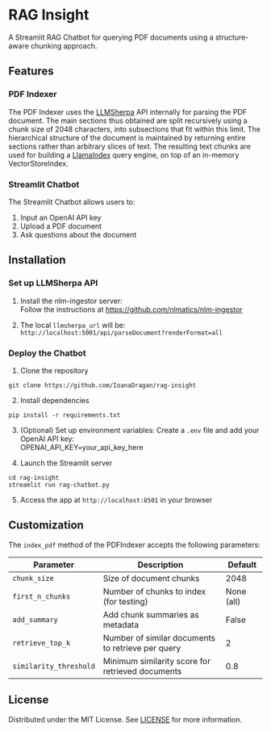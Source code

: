 # RAG Insight

A Streamlit RAG Chatbot for querying PDF documents using a structure-aware chunking approach.


## Features

### PDF Indexer


The PDF Indexer uses the [LLMSherpa](https://github.com/nlmatics/llmsherpa) API internally for parsing the PDF document. The main sections thus obtained are split recursively using a chunk size of 2048 characters, into subsections that fit within this limit. The hierarchical structure of the document is maintained by returning entire sections rather than arbitrary slices of text. 
The resulting text chunks are used for building a [LlamaIndex](https://github.com/run-llama/llama_index) query engine, on top of an in-memory VectorStoreIndex.

### Streamlit Chatbot

The Streamlit Chatbot allows users to:

1. Input an OpenAI API key
2. Upload a PDF document
3. Ask questions about the document

## Installation

### Set up LLMSherpa API

1. Install the nlm-ingestor server:  
   Follow the instructions at https://github.com/nlmatics/nlm-ingestor

2. The local `llmsherpa_url` will be: `http://localhost:5001/api/parseDocument?renderFormat=all`


### Deploy the Chatbot

1. Clone the repository
```
git clone https://github.com/IoanaDragan/rag-insight
```

2. Install dependencies
```
pip install -r requirements.txt
```

3. (Optional) Set up environment variables:
Create a `.env` file and add your OpenAI API key:  
OPENAI_API_KEY=your_api_key_here

4. Launch the Streamlit server
```
cd rag-insight
streamlit run rag-chatbot.py
```

5. Access the app at `http://localhost:8501` in your browser


## Customization


The `index_pdf` method of the PDFIndexer accepts the following parameters:

| Parameter | Description | Default |
|-----------|-------------|---------|
| `chunk_size` | Size of document chunks | 2048 |
| `first_n_chunks` | Number of chunks to index (for testing) | None (all) |
| `add_summary` | Add chunk summaries as metadata | False |
| `retrieve_top_k` | Number of similar documents to retrieve per query | 2 |
| `similarity_threshold` | Minimum similarity score for retrieved documents | 0.8 |

 ## License

 Distributed under the MIT License. See [LICENSE](https://github.com/IoanaDragan/rag-insight/LICENSE.txt) for more information.

